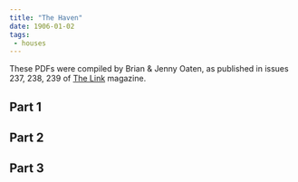 ```yaml
---
title: "The Haven"
date: 1906-01-02
tags: 
 - houses
---
```


These PDFs were compiled by Brian & Jenny Oaten, as published in issues 237, 238, 239 of [The Link](http://www.stminverlink.org) magazine.

## Part 1
<object data="/The Haven 1.pdf" width="100%" height="500px"></object>


## Part 2
<object data="/The Haven 2.pdf" width="100%" height="500px"></object>

## Part 3
<object data="/The Haven 3.pdf" width="100%" height="500px"></object>
